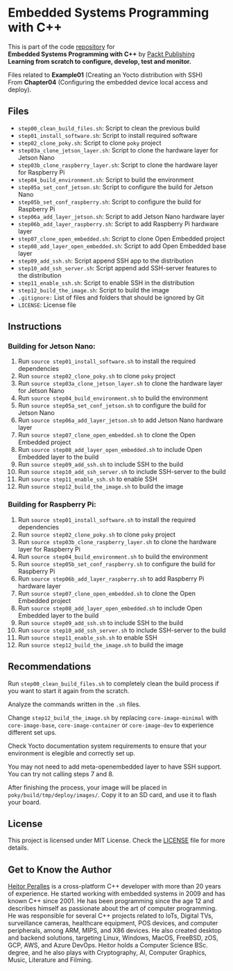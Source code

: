 # Embedded Systems Programming with C++

This is part of the code [repository](https://github.com/PacktPublishing/Embedded-Systems-Programming-with-Cxx) for<br>
**Embedded Systems Programming with C++** by [Packt Publishing](https://www.packtpub.com/)<br>
**Learning from scratch to configure, develop, test and monitor.**

Files related to **Example01** (Creating an Yocto distribution with SSH)
<br>From **Chapter04** (Configuring the embedded device local access and deploy).

## Files

* `step00_clean_build_files.sh`: Script to clean the previous build
* `step01_install_software.sh`: Script to install required software
* `step02_clone_poky.sh`: Script to clone `poky` project
* `step03a_clone_jetson_layer.sh`: Script to clone the hardware layer for Jetson Nano
* `step03b_clone_raspberry_layer.sh`: Script to clone the hardware layer for Raspberry Pi
* `step04_build_environment.sh`: Script to build the environment
* `step05a_set_conf_jetson.sh`: Script to configure the build for Jetson Nano
* `step05b_set_conf_raspberry.sh`: Script to configure the build for Raspberry Pi
* `step06a_add_layer_jetson.sh`: Script to add Jetson Nano hardware layer
* `step06b_add_layer_raspberry.sh`: Script to add Raspberry Pi hardware layer
* `step07_clone_open_embedded.sh`: Script to clone Open Embedded project
* `step08_add_layer_open_embedded.sh`: Script to add Open Embedded base layer
* `step09_add_ssh.sh`: Script append SSH app to the distribution
* `step10_add_ssh_server.sh`: Script append add SSH-server features to the distribution
* `step11_enable_ssh.sh`: Script to enable SSH in the distribution
* `step12_build_the_image.sh`: Script to build the image
* `.gitignore:` List of files and folders that should be ignored by Git
* `LICENSE`: License file

## Instructions

### Building for Jetson Nano:

1. Run `source step01_install_software.sh` to install the required dependencies
2. Run `source step02_clone_poky.sh` to clone `poky` project
3. Run `source step03a_clone_jetson_layer.sh` to clone the hardware layer for Jetson Nano
4. Run `source step04_build_environment.sh` to build the environment
5. Run `source step05a_set_conf_jetson.sh` to configure the build for Jetson Nano
6. Run `source step06a_add_layer_jetson.sh` to add Jetson Nano hardware layer
7. Run `source step07_clone_open_embedded.sh` to clone the Open Embedded project
8. Run `source step08_add_layer_open_embedded.sh` to include Open Embedded layer to the build
9. Run `source step09_add_ssh.sh` to include SSH to the build
10. Run `source step10_add_ssh_server.sh` to include SSH-server to the build
11. Run `source step11_enable_ssh.sh` to enable SSH
12. Run `source step12_build_the_image.sh` to build the image

### Building for Raspberry Pi:

1. Run `source step01_install_software.sh` to install the required dependencies
2. Run `source step02_clone_poky.sh` to clone `poky` project
3. Run `source step03b_clone_raspberry_layer.sh` to clone the hardware layer for Raspberry Pi
4. Run `source step04_build_environment.sh` to build the environment
5. Run `source step05b_set_conf_raspberry.sh` to configure the build for Raspberry Pi
6. Run `source step06b_add_layer_raspberry.sh` to add Raspberry Pi hardware layer
7. Run `source step07_clone_open_embedded.sh` to clone the Open Embedded project
8. Run `source step08_add_layer_open_embedded.sh` to include Open Embedded layer to the build
9. Run `source step09_add_ssh.sh` to include SSH to the build
10. Run `source step10_add_ssh_server.sh` to include SSH-server to the build
11. Run `source step11_enable_ssh.sh` to enable SSH
12. Run `source step12_build_the_image.sh` to build the image

## Recommendations

Run `step00_clean_build_files.sh` to completely clean the build process if you want to start it again from the scratch.

Analyze the commands written in the `.sh` files.

Change `step12_build_the_image.sh` by replacing `core-image-minimal` with `core-image-base`, `core-image-container` or `core-image-dev` to experience different set ups.

Check Yocto documentation system requirements to ensure that your environment is elegible and correctly set up.

You may not need to add meta-openembedded layer to have SSH support. You can try not calling steps 7 and 8.

After finishing the process, your image will be placed in `poky/build/tmp/deploy/images/`. Copy it to an SD card, and use it to flash your board.

## License

This project is licensed under MIT License. Check the [LICENSE](LICENSE) file for more details.

## Get to Know the Author

[Heitor Peralles](mailto:heitorgp@gmail.com) is a cross-platform C++ developer with more than 20 years of experience. He started working with embedded systems in 2009 and has known C++ since 2001. He has been programming since the age 12 and describes himself as passionate about the art of computer programming. He was responsible for several C++ projects related to IoTs, Digital TVs, surveillance cameras, healthcare equipment, POS devices, and computer peripherals, among ARM, MIPS, and X86 devices. He also created desktop and backend solutions, targeting Linux, Windows, MacOS, FreeBSD, zOS, GCP, AWS, and Azure DevOps. Heitor holds a Computer Science BSc. degree, and he also plays with Cryptography, AI, Computer Graphics, Music, Literature and Filming.
